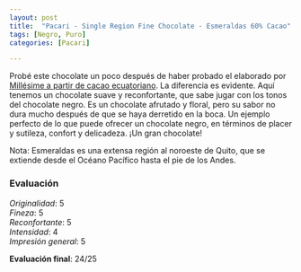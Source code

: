 ```yaml
---
layout: post
title:  "Pacari - Single Region Fine Chocolate - Esmeraldas 60% Cacao"
tags: [Negro, Puro] 
categories: [Pacari]

---
```


Probé este chocolate un poco después de haber probado el elaborado por [Millésime a partir de cacao ecuatoriano](/es/millésime/2021/12/29/millesime-stodomingo-70-puro.html). La diferencia es evidente. Aquí tenemos un chocolate suave y reconfortante, que sabe jugar con los tonos del chocolate negro. Es un chocolate afrutado y floral, pero su sabor no dura mucho después de que se haya derretido en la boca. 
Un ejemplo perfecto de lo que puede ofrecer un chocolate negro, en términos de placer y sutileza, confort y delicadeza. ¡Un gran chocolate!

Nota: Esmeraldas es una extensa región al noroeste de Quito, que se extiende desde el Océano Pacífico hasta el pie de los Andes. 

### Evaluación

_Originalidad_: 5  
_Fineza_: 5  
_Reconfortante_: 5  
_Intensidad_: 4  
_Impresión general_: 5

**Evaluación final**: 24/25
